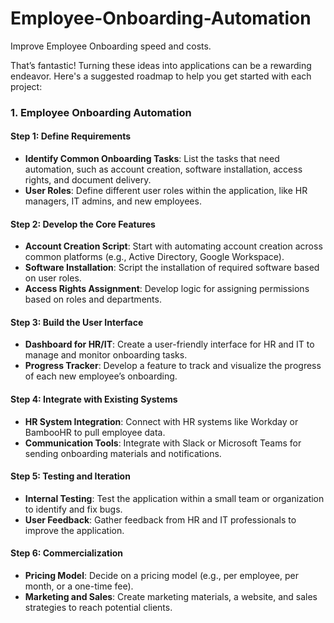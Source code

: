 # Employee-Onboarding-Automation
Improve Employee Onboarding speed and costs.

That’s fantastic! Turning these ideas into applications can be a rewarding endeavor. Here's a suggested roadmap to help you get started with each project:

### 1. **Employee Onboarding Automation**
#### **Step 1: Define Requirements**
   - **Identify Common Onboarding Tasks**: List the tasks that need automation, such as account creation, software installation, access rights, and document delivery.
   - **User Roles**: Define different user roles within the application, like HR managers, IT admins, and new employees.

#### **Step 2: Develop the Core Features**
   - **Account Creation Script**: Start with automating account creation across common platforms (e.g., Active Directory, Google Workspace).
   - **Software Installation**: Script the installation of required software based on user roles.
   - **Access Rights Assignment**: Develop logic for assigning permissions based on roles and departments.

#### **Step 3: Build the User Interface**
   - **Dashboard for HR/IT**: Create a user-friendly interface for HR and IT to manage and monitor onboarding tasks.
   - **Progress Tracker**: Develop a feature to track and visualize the progress of each new employee’s onboarding.

#### **Step 4: Integrate with Existing Systems**
   - **HR System Integration**: Connect with HR systems like Workday or BambooHR to pull employee data.
   - **Communication Tools**: Integrate with Slack or Microsoft Teams for sending onboarding materials and notifications.

#### **Step 5: Testing and Iteration**
   - **Internal Testing**: Test the application within a small team or organization to identify and fix bugs.
   - **User Feedback**: Gather feedback from HR and IT professionals to improve the application.

#### **Step 6: Commercialization**
   - **Pricing Model**: Decide on a pricing model (e.g., per employee, per month, or a one-time fee).
   - **Marketing and Sales**: Create marketing materials, a website, and sales strategies to reach potential clients.
